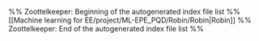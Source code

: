 %% Zoottelkeeper: Beginning of the autogenerated index file list  %%
 [[Machine learning for EE/project/ML-EPE_PQD/Robin/Robin|Robin]]
%% Zoottelkeeper: End of the autogenerated index file list  %%
